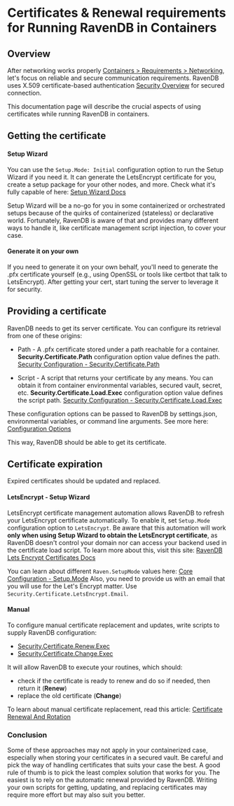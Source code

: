 # Certificates & Renewal requirements for Running RavenDB in Containers


## **Overview**

After networking works properly [Containers > Requirements > Networking](./networking), let's focus on reliable and secure communication requirements.
RavenDB uses X.509 certificate-based authentication [Security Overview](../../../server/security/overview) for secured connection.


This documentation page will describe the crucial aspects of using certificates while running RavenDB in containers.

## Getting the certificate
#### Setup Wizard
You can use the `Setup.Mode: Initial` configuration option to run the Setup Wizard if you need it. It can generate the LetsEncrypt certificate for you, create a setup package for your other nodes, and more.
Check what it's fully capable of here: [Setup Wizard Docs](../../installation/setup-wizard)

Setup Wizard will be a no-go for you in some containerized or orchestrated setups because of the quirks of containerized (stateless) or declarative world.
Fortunately, RavenDB is aware of that and provides many different ways to handle it, like certificate management script injection, to cover your case.


#### Generate it on your own
If you need to generate it on your own behalf, you'll need to generate the .pfx certificate yourself (e.g., using OpenSSL or tools like certbot that talk to LetsEncrypt).
After getting your cert, start tuning the server to leverage it for security.

## Providing a certificate
RavenDB needs to get its server certificate. You can configure its retrieval from one of these origins:

- Path - A .pfx certificate stored under a path reachable for a container.
  **Security.Certificate.Path** configuration option value defines the path. [Security Configuration - Security.Certificate.Path](../../../server/configuration/security-configuration#security.certificate.path)

- Script - A script that returns your certificate by any means.
  You can obtain it from container environmental variables, secured vault, secret, etc.
  **Security.Certificate.Load.Exec** configuration option value defines the script path. [Security Configuration - Security.Certificate.Load.Exec](../../../server/configuration/security-configuration#security.certificate.load.exec)

These configuration options can be passed to RavenDB by settings.json, environmental variables, or command line arguments.
See more here: [Configuration Options](../../../server/configuration/configuration-options)

This way, RavenDB should be able to get its certificate.

## Certificate expiration
Expired certificates should be updated and replaced.

#### LetsEncrypt - Setup Wizard
LetsEncrypt certificate management automation allows RavenDB to refresh your LetsEncrypt certificate automatically.
To enable it, set `Setup.Mode` configuration option to `LetsEncrypt`.
Be aware that this automation will work **only when using Setup Wizard to obtain the LetsEncrypt certificate**, as RavenDB doesn't control your domain nor can access your backend used in the certificate load script.
To learn more about this, visit this site: [RavenDB Lets Encrypt Certificates Docs](../../../server/security/authentication/lets-encrypt-certificates)

You can learn about different `Raven.SetupMode` values here: [Core Configuration - Setup.Mode](../../../server/configuration/core-configuration#setup.mode)
Also, you need to provide us with an email that you will use for the Let's Encrypt matter. Use `Security.Certificate.LetsEncrypt.Email`.

#### Manual
To configure manual certificate replacement and updates, write scripts to supply RavenDB configuration:

- [Security.Certificate.Renew.Exec](../../../server/configuration/security-configuration#security.certificate.renew.exec) 
- [Security.Certificate.Change.Exec](../../../server/configuration/security-configuration#security.certificate.change.exec) 

It will allow RavenDB to execute your routines, which should:

- check if the certificate is ready to renew and do so if needed, then return it (**Renew**) 
- replace the old certificate (**Change**) 

To learn about manual certificate replacement, read this article: [Certificate Renewal And Rotation](../../../server/security/authentication/certificate-renewal-and-rotation)


### Conclusion
Some of these approaches may not apply in your containerized case, especially when storing your certificates in a secured vault.
Be careful and pick the way of handling certificates that suits your case the best.
A good rule of thumb is to pick the least complex solution that works for you.
The easiest is to rely on the automatic renewal provided by RavenDB.
Writing your own scripts for getting, updating, and replacing certificates may require more effort but may also suit you better.

